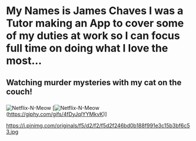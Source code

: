 # My Names is James Chaves I was a Tutor making an App to cover some of my duties at work so I can focus full time on doing what I love the most...
## Watching murder mysteries with my cat on the couch!
### 
![Netflix-N-Meow]((https://giphy.com/gifs/4fDyJqlYYMkvK) "Netflix-N-Meow")
[![Netflix-N-Meow](/Imgs/Netflix-N-Meow.jpg "Netflix-N-Meow")(https://giphy.com/gifs/4fDyJqlYYMkvK)]

https://i.pinimg.com/originals/f5/d2/f2/f5d2f246bd0b188f991e3c15b3bf6c53.jpg
